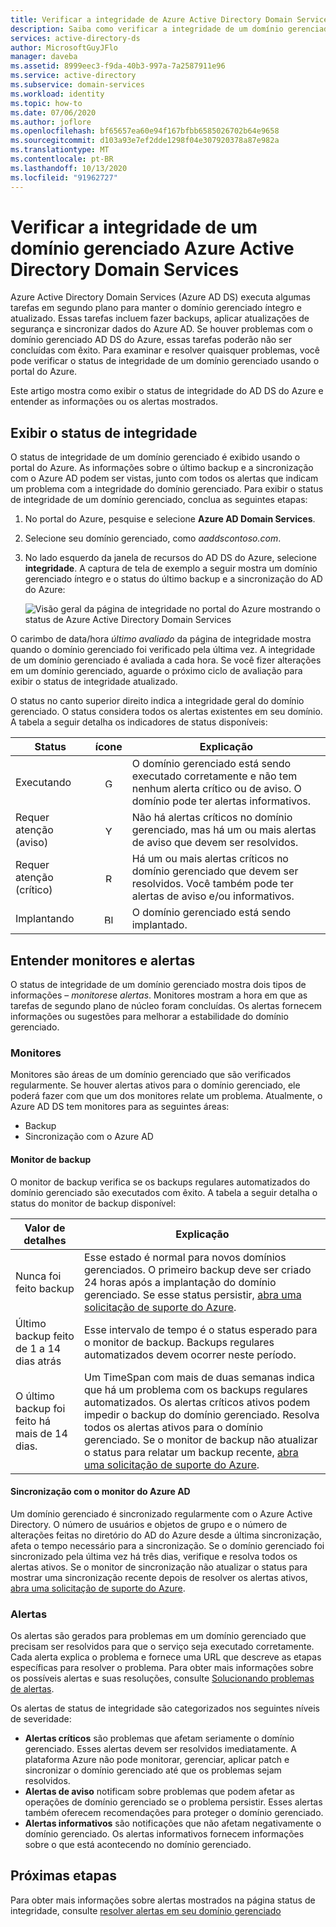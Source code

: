 ```yaml
---
title: Verificar a integridade de Azure Active Directory Domain Services | Microsoft Docs
description: Saiba como verificar a integridade de um domínio gerenciado Azure Active Directory Domain Services (Azure AD DS) e entender as mensagens de status usando o portal do Azure.
services: active-directory-ds
author: MicrosoftGuyJFlo
manager: daveba
ms.assetid: 8999eec3-f9da-40b3-997a-7a2587911e96
ms.service: active-directory
ms.subservice: domain-services
ms.workload: identity
ms.topic: how-to
ms.date: 07/06/2020
ms.author: joflore
ms.openlocfilehash: bf65657ea60e94f167bfbb6585026702b64e9658
ms.sourcegitcommit: d103a93e7ef2dde1298f04e307920378a87e982a
ms.translationtype: MT
ms.contentlocale: pt-BR
ms.lasthandoff: 10/13/2020
ms.locfileid: "91962727"
---
```

# <a name="check-the-health-of-an-azure-active-directory-domain-services-managed-domain"></a>Verificar a integridade de um domínio gerenciado Azure Active Directory Domain Services

Azure Active Directory Domain Services (Azure AD DS) executa algumas tarefas em segundo plano para manter o domínio gerenciado íntegro e atualizado. Essas tarefas incluem fazer backups, aplicar atualizações de segurança e sincronizar dados do Azure AD. Se houver problemas com o domínio gerenciado AD DS do Azure, essas tarefas poderão não ser concluídas com êxito. Para examinar e resolver quaisquer problemas, você pode verificar o status de integridade de um domínio gerenciado usando o portal do Azure.

Este artigo mostra como exibir o status de integridade do AD DS do Azure e entender as informações ou os alertas mostrados.

## <a name="view-the-health-status"></a>Exibir o status de integridade

O status de integridade de um domínio gerenciado é exibido usando o portal do Azure. As informações sobre o último backup e a sincronização com o Azure AD podem ser vistas, junto com todos os alertas que indicam um problema com a integridade do domínio gerenciado. Para exibir o status de integridade de um domínio gerenciado, conclua as seguintes etapas:

1. No portal do Azure, pesquise e selecione **Azure AD Domain Services**.
1. Selecione seu domínio gerenciado, como *aaddscontoso.com*.
1. No lado esquerdo da janela de recursos do AD DS do Azure, selecione **integridade**. A captura de tela de exemplo a seguir mostra um domínio gerenciado íntegro e o status do último backup e a sincronização do AD do Azure:

    ![Visão geral da página de integridade no portal do Azure mostrando o status de Azure Active Directory Domain Services](./media/check-health/health-page.png)

O carimbo de data/hora *último avaliado* da página de integridade mostra quando o domínio gerenciado foi verificado pela última vez. A integridade de um domínio gerenciado é avaliada a cada hora. Se você fizer alterações em um domínio gerenciado, aguarde o próximo ciclo de avaliação para exibir o status de integridade atualizado.

O status no canto superior direito indica a integridade geral do domínio gerenciado. O status considera todos os alertas existentes em seu domínio. A tabela a seguir detalha os indicadores de status disponíveis:

| Status | ícone | Explicação |
| --- | :----: | --- |
| Executando | <img src= "./media/active-directory-domain-services-alerts/running-icon.png" width = "15" alt="Green check mark for running"> | O domínio gerenciado está sendo executado corretamente e não tem nenhum alerta crítico ou de aviso. O domínio pode ter alertas informativos. |
| Requer atenção (aviso) | <img src= "./media/active-directory-domain-services-alerts/warning-icon.png" width = "15" alt="Yellow exclamation mark for warning"> | Não há alertas críticos no domínio gerenciado, mas há um ou mais alertas de aviso que devem ser resolvidos. |
| Requer atenção (crítico) | <img src= "./media/active-directory-domain-services-alerts/critical-icon.png" width = "15" alt="Red exclamation mark for critical"> | Há um ou mais alertas críticos no domínio gerenciado que devem ser resolvidos. Você também pode ter alertas de aviso e/ou informativos. |
| Implantando | <img src= "./media/active-directory-domain-services-alerts/deploying-icon.png" width = "15" alt="Blue circular arrows for deploying"> | O domínio gerenciado está sendo implantado. |

## <a name="understand-monitors-and-alerts"></a>Entender monitores e alertas

O status de integridade de um domínio gerenciado mostra dois tipos de informações – *monitores*e *alertas*. Monitores mostram a hora em que as tarefas de segundo plano de núcleo foram concluídas. Os alertas fornecem informações ou sugestões para melhorar a estabilidade do domínio gerenciado.

### <a name="monitors"></a>Monitores

Monitores são áreas de um domínio gerenciado que são verificados regularmente. Se houver alertas ativos para o domínio gerenciado, ele poderá fazer com que um dos monitores relate um problema. Atualmente, o Azure AD DS tem monitores para as seguintes áreas:

* Backup
* Sincronização com o Azure AD

#### <a name="backup-monitor"></a>Monitor de backup

O monitor de backup verifica se os backups regulares automatizados do domínio gerenciado são executados com êxito. A tabela a seguir detalha o status do monitor de backup disponível:

| Valor de detalhes | Explicação |
| --- | --- |
| Nunca foi feito backup | Esse estado é normal para novos domínios gerenciados. O primeiro backup deve ser criado 24 horas após a implantação do domínio gerenciado. Se esse status persistir, [abra uma solicitação de suporte do Azure][azure-support]. |
| Último backup feito de 1 a 14 dias atrás | Esse intervalo de tempo é o status esperado para o monitor de backup. Backups regulares automatizados devem ocorrer neste período. |
| O último backup foi feito há mais de 14 dias. | Um TimeSpan com mais de duas semanas indica que há um problema com os backups regulares automatizados. Os alertas críticos ativos podem impedir o backup do domínio gerenciado. Resolva todos os alertas ativos para o domínio gerenciado. Se o monitor de backup não atualizar o status para relatar um backup recente, [abra uma solicitação de suporte do Azure][azure-support]. |

#### <a name="synchronization-with-azure-ad-monitor"></a>Sincronização com o monitor do Azure AD

Um domínio gerenciado é sincronizado regularmente com o Azure Active Directory. O número de usuários e objetos de grupo e o número de alterações feitas no diretório do AD do Azure desde a última sincronização, afeta o tempo necessário para a sincronização. Se o domínio gerenciado foi sincronizado pela última vez há três dias, verifique e resolva todos os alertas ativos. Se o monitor de sincronização não atualizar o status para mostrar uma sincronização recente depois de resolver os alertas ativos, [abra uma solicitação de suporte do Azure][azure-support].

### <a name="alerts"></a>Alertas

Os alertas são gerados para problemas em um domínio gerenciado que precisam ser resolvidos para que o serviço seja executado corretamente. Cada alerta explica o problema e fornece uma URL que descreve as etapas específicas para resolver o problema. Para obter mais informações sobre os possíveis alertas e suas resoluções, consulte [Solucionando problemas de alertas](troubleshoot-alerts.md).

Os alertas de status de integridade são categorizados nos seguintes níveis de severidade:

 * **Alertas críticos** são problemas que afetam seriamente o domínio gerenciado. Esses alertas devem ser resolvidos imediatamente. A plataforma Azure não pode monitorar, gerenciar, aplicar patch e sincronizar o domínio gerenciado até que os problemas sejam resolvidos.
 * **Alertas de aviso** notificam sobre problemas que podem afetar as operações de domínio gerenciado se o problema persistir. Esses alertas também oferecem recomendações para proteger o domínio gerenciado.
 * **Alertas informativos** são notificações que não afetam negativamente o domínio gerenciado. Os alertas informativos fornecem informações sobre o que está acontecendo no domínio gerenciado.

## <a name="next-steps"></a>Próximas etapas

Para obter mais informações sobre alertas mostrados na página status de integridade, consulte [resolver alertas em seu domínio gerenciado][troubleshoot-alerts]

<!-- INTERNAL LINKS -->
[azure-support]: ../active-directory/fundamentals/active-directory-troubleshooting-support-howto.md
[troubleshoot-alerts]: troubleshoot-alerts.md
